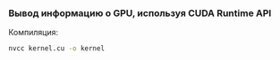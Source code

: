 ### Вывод информацию о GPU, используя CUDA Runtime API

Компиляция:
```bash
nvcc kernel.cu -o kernel
```